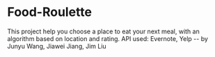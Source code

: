 Food-Roulette
=============

This project help you choose a place to eat your next meal, with an algorithm based on location and rating. API used: Evernote, Yelp -- by Junyu Wang, Jiawei Jiang, Jim Liu
